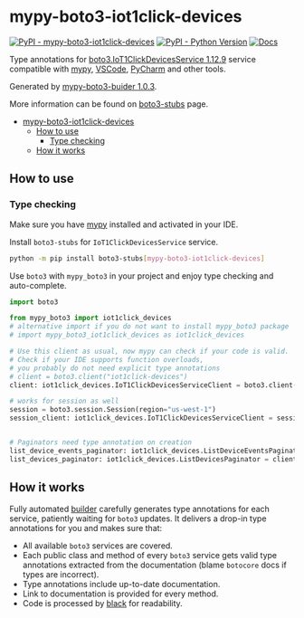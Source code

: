 # mypy-boto3-iot1click-devices

[![PyPI - mypy-boto3-iot1click-devices](https://img.shields.io/pypi/v/mypy-boto3-iot1click-devices.svg?color=blue)](https://pypi.org/project/mypy-boto3-iot1click-devices)
[![PyPI - Python Version](https://img.shields.io/pypi/pyversions/mypy-boto3-iot1click-devices.svg?color=blue)](https://pypi.org/project/mypy-boto3-iot1click-devices)
[![Docs](https://img.shields.io/readthedocs/mypy-boto3-builder.svg?color=blue)](https://mypy-boto3-builder.readthedocs.io/)

Type annotations for
[boto3.IoT1ClickDevicesService 1.12.9](https://boto3.amazonaws.com/v1/documentation/api/1.12.9/reference/services/iot1click-devices.html#IoT1ClickDevicesService) service
compatible with [mypy](https://github.com/python/mypy), [VSCode](https://code.visualstudio.com/),
[PyCharm](https://www.jetbrains.com/pycharm/) and other tools.

Generated by [mypy-boto3-buider 1.0.3](https://github.com/vemel/mypy_boto3_builder).

More information can be found on [boto3-stubs](https://pypi.org/project/boto3-stubs/) page.

- [mypy-boto3-iot1click-devices](#mypy-boto3-iot1click-devices)
  - [How to use](#how-to-use)
    - [Type checking](#type-checking)
  - [How it works](#how-it-works)

## How to use

### Type checking

Make sure you have [mypy](https://github.com/python/mypy) installed and activated in your IDE.

Install `boto3-stubs` for `IoT1ClickDevicesService` service.

```bash
python -m pip install boto3-stubs[mypy-boto3-iot1click-devices]
```

Use `boto3` with `mypy_boto3` in your project and enjoy type checking and auto-complete.

```python
import boto3

from mypy_boto3 import iot1click_devices
# alternative import if you do not want to install mypy_boto3 package
# import mypy_boto3_iot1click_devices as iot1click_devices

# Use this client as usual, now mypy can check if your code is valid.
# Check if your IDE supports function overloads,
# you probably do not need explicit type annotations
# client = boto3.client("iot1click-devices")
client: iot1click_devices.IoT1ClickDevicesServiceClient = boto3.client("iot1click-devices")

# works for session as well
session = boto3.session.Session(region="us-west-1")
session_client: iot1click_devices.IoT1ClickDevicesServiceClient = session.client("iot1click-devices")


# Paginators need type annotation on creation
list_device_events_paginator: iot1click_devices.ListDeviceEventsPaginator = client.get_paginator("list_device_events")
list_devices_paginator: iot1click_devices.ListDevicesPaginator = client.get_paginator("list_devices")
```

## How it works

Fully automated [builder](https://github.com/vemel/mypy_boto3_builder) carefully generates
type annotations for each service, patiently waiting for `boto3` updates. It delivers
a drop-in type annotations for you and makes sure that:

- All available `boto3` services are covered.
- Each public class and method of every `boto3` service gets valid type annotations
  extracted from the documentation (blame `botocore` docs if types are incorrect).
- Type annotations include up-to-date documentation.
- Link to documentation is provided for every method.
- Code is processed by [black](https://github.com/psf/black) for readability.